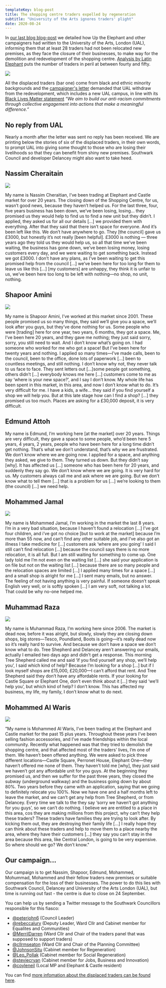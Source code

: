 ```yaml
---
templateKey: blog-post
title: The shopping centre traders expelled by regeneration
subtitle: "University of the Arts ignores traders' plight"
date: 2020-08-24
---
```


In [our last blog blog-post](http://35percent.org/2020-08-03-UAL-campaigners-demand-withdrawal-black-lives-matter/) we detailed how Up the Elephant and other campaigners had written to the University of the Arts, London (UAL), informing them that at least 28 traders had not been relocated new premises, as they face the closure of their businesses, to make way for the demolition and redevelopment of the shopping centre. [Analysis by Latin Elephant](https://latinelephant.org/displaced-traders-with-no-relocation/) puts the number of traders in peril at between fourty and fifty.

![](http://35percent.org/img/lescreenshot.png)

All the displaced traders (bar one) come from black and ethnic minority backgrounds and the [campaigner's letter](https://southwarknotes.wordpress.com/2020/07/27/elephant-shopping-centre-university-of-the-arts-london-displaced-traders-and-black-lives-matter/) demanded that UAL withdraw from the redevelopment, which includes a new UAL campus, in line with its [Black Lives Matter statement](https://www.arts.ac.uk/about-ual/press-office/stories/black-lives-matter) _“We aim to build our anti-racism commitments through collective engagement into actions that make a meaningful difference.”_

## No reply from UAL

Nearly a month after the letter was sent no reply has been received.  We are printing below the stories of six of the displaced traders, in their own words, to prompt UAL into giving some thought to those who are losing their livelihoods so that they can benefit from shiny new premises.  Southwark Council and developer Delancey might also want to take heed.

## Nassim Cheraitain

![](http://35percent.org/img/trader1.png)

My name is Nassim Cheraitian, I’ve been trading at Elephant and Castle market for over 20 years. The closing down of the Shopping Centre, for us, wasn’t good news, because they haven’t helped us. For the last three, four, five years business has been down, we’ve been losing, losing... they promised us they would help to find us to find a new unit but they didn’t. I applied, they asked us for all our details [...] we provided them with everything. After that they said that there isn’t space for everyone. And it’s been left like this. We don’t have anywhere to go. They [the council] gave us £3000, but honestly it’s not really [been helpful]. £3000 is nothing — three years ago they told us they would help us, so all that time we’ve been waiting, the business has gone down, we’ve been losing money, losing customers every day, and we were waiting to get something back. Instead we got £3000. I don’t have any plans, as I’ve been waiting to get this promised help from the council [...] we’ve been here for too long for them to leave us like this [...] [my customers] are unhappy, they think it is unfair to us, we’ve been here too long to be left with nothing—no shop, no unit, nothing.

## Shapoor Amini

![](http://35percent.org/img/trader2.png)

My name is Shapoor Amini, I’ve worked at this market since 2001. These people promised us so many things, they said we’ll give you a space, we’ll look after you guys, but they’ve done nothing for us. Some people who were [trading] here for one year, two years, 6 months, they got a space. Me, I’ve been here 20 years, and they gave me nothing; they just said sorry, sorry, you still need to wait. And I don’t know what’s going on. I had someone who worked for me who got a space! But I’ve been here for twenty years and nothing. I applied so many times—I’ve made calls, been to the council, been to the office, done lots of paperwork [...] been to countless meetings, and still nothing. I don’t know why not, they never talk to us face to face. They sent letters out [...]some people got something, others didn’t [...] everybody knows me here [...] customers come to me as say ‘where is your new space?’, and I say I don’t know. My whole life has been spent in this market, in this area, and now I don’t know what to do. It’s very difficult for me. I have a kids, a wife... they said if you find yourself a shop we will help you. But at this late stage how can I find a shop? [...] they promised us too much. Places are asking for a £30,000 deposit, it is very difficult.

## Edmund Attoh

My name is Edmund, I’m working here [at the market] over 20 years. Things are very difficult, they gave a space to some people, who’d been here 5 years, 4 years, 2 years, people who have been here for a long time didn’t get nothing. That’s what we don’t understand, that’s why we are frustrated. We don’t know where we are going now. I applied for a space, and anything they asked, we give to them. They turned us down. But they didn’t say [why]. It has affected us [...] someone who has been here for 20 years, and suddenly they say go. We don’t know where we are going. It is very hard for us. My customers always call me and ask where we are going. But we don’t know what to tell them [...] that is a problem for us [...] we’re looking to them (the council) [...] we need help.

## Mohammed Jamal

![](http://35percent.org/img/trader4.png)

My name is Mohammed Jamal, I’m working in the market the last 8 years. I’m in a very bad situation, because I haven’t found a relocation [...] I’ve got four children, and i’ve got no choice [but to work at the market] because I’m more than 55 now, and can’t find any other suitable job, and I’ve also got an illness I take medicine for [...] customers ask ‘where are you going’ I said I still can’t find relocation [...] because the council says there is no more relocation, it is all full. But I am still waiting for something to come up. One lady told me I’m not even on the waiting list [...] she said your application is on file but not on the waiting list [...] because there are so many people and the relocation spaces are limited [...] I applied many times for a space [...] and a small shop is alright for me [...] I sent many emails, but no answer. The feeling of not having anything is very painful. If someone doesn’t speak English very well, or is softly spoken [...] I am very soft, not talking a lot. That could be why no-one helped me.

## Muhammad Raza

![](http://35percent.org/img/trader5.png)

My name is Muhammad Raza, I’m working here since 2006. The market is dead now, before it was alright, but slowly, slowly they are closing down shops, big stores—Tesco, Poundland, Boots is going—it’s really dead now so it’s really hard to survive. And because we don’t have a space we don’t know what to do. Tree Shepherd and Delancey aren’t answering our emails, actually I emailed two days ago and didn’t get a response. This morning Tree Shepherd called me and said ‘if you find yourself any shop, we’ll help you’, I said which kind of help? Because I’m looking for a shop [...] but if I look myself shops are £15,000, £20,000—I can’t afford that rent. And Tree Shepherd said they don’t have any affordable rents. If your looking for Castle Square or Elephant One, don’t even think about it [...] they said ‘we’ll help you’, but which kind of help? I don’t know. This has affected my business, my life, my family, I don’t know what to do next.

## Mohammed Al Waris

![](http://35percent.org/img/trader6.png)

"My name is Mohammed Al Waris, I’ve been trading at the Elephant and Castle market for the past 15 plus years. Throughout these years I’ve been selling fashion accessories, and I’ve made friendships within the local community. Recently what happened was that they tried to demolish the shopping centre, and that affected most of the traders’ lives, I’m one of them. We haven’t been offered anything. We were asked to pick three different locations—Castle Square, Perronet House, Elephant One—they haven’t offered me none of them. They haven’t told me [why], they just said we haven’t got any affordable unit for you guys. At the beginning they promised us, and then we suffer for the past three years, they closed the subway (underground walkway) and the business going down by about 80%. Two years before they came with an application, saying that we going to definitely relocate you 100%. Now we have one and a half months left to leave the market, and we can’t get any help from Tree Shepherd, or from Delancey. Every time we talk to the they say ‘sorry we haven’t got anything for you guys’, so we can’t do nothing. I believe we are entitled to a place in this area, cos they are making millions from this project, why can’t they help these traders? These traders have families they are trying to look after. By kicking them out, they are destroying their family life [...] I really hope they can think about these traders and help to move them to a place nearby the area, where they have their customers [...] they say you can’t stay in the area because this area, like Central London, is going to be very expensive. So where should we go? We don’t know."

## Our campaign...

Our campaign is to get Nassim, Shapoor, Edmund, Mohammed, Mohummad, Mohammed and their fellow traders new premises or suitable compensation for the loss of their businesses.  The power to do this lies with Southwark Council, Delancey and University of the Arts London (UAL), but time is running out fast - the centre is due to close on 24 September.

You can help us by sending a Twitter message to the Southwark Councillors responsible for this fiasco: 

* [@peterjohn6](https://twitter.com/peterjohn6) (Council Leader)
* [@rebeccalury](https://twitter.com/rebeccalury) (Deputy Leader, Ward Cllr and Cabinet member for Equalites and Communities)
* [@MerrilDarren](https://twitter.com/MerrilDarren) (Ward Cllr and Chair of the traders panel that was supposed to support traders)
* [@cllrmseaton](https://twitter.com/cllrmseaton) (Ward Cllr and Chair of the Planning Committee)
* [@JohnsonSitu](https://twitter.com/JohnsonSitu) (Cabinet member for Regeneration)
* [@Leo_Pollak](https://twitter.com/Leo_Pollak) (Cabinet member for Social Regeneration)
* [@steviecryan](https://twitter.com/steviecryan) (Cabinet member for Jobs, Business and Innovation)
* [@coyleneil](https://twitter.com/coyleneil) (Local MP and Elephant & Castle resident)
 
You can find [more infomation about the displaced traders can be found here](http://35percent.org/traders-expelled-by-regeneration/).
